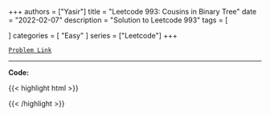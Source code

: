 
+++
authors = ["Yasir"]
title = "Leetcode 993: Cousins in Binary Tree"
date = "2022-02-07"
description = "Solution to Leetcode 993"
tags = [
    
]
categories = [
    "Easy"
]
series = ["Leetcode"]
+++



[`Problem Link`](https://leetcode.com/problems/cousins-in-binary-tree/description/)

---

**Code:**

{{< highlight html >}}

{{< /highlight >}}

